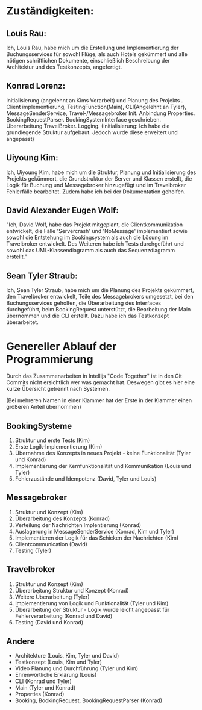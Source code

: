 # Zuständigkeiten:

## Louis Rau:
Ich, Louis Rau, habe mich um die Erstellung und Implementierung der Buchungsservices für sowohl Flüge, als auch Hotels gekümmert und alle nötigen schriftlichen Dokumente, einschließlich Beschreibung der Architektur und des Testkonzepts, angefertigt.

## Konrad Lorenz:
Initialisierung (angelehnt an Kims Vorarbeit) und Planung des Projekts . Client implementierung, TestingFunction(Main), CLI(Angelehnt an Tyler), MessageSenderService, Travel-/Messagebroker Init.
Anbindung Properties. BookingRequestParser. BookingSystemInterface geschrieben. Überarbeitung TravelBroker. Logging.
(Initialisierung: Ich habe die grundlegende Struktur aufgebaut. Jedoch wurde diese erweitert und angepasst)
## Uiyoung Kim:
Ich, Uiyoung Kim, habe mich um die Struktur, Planung und Initialisierung des Projekts gekümmert, die Grundstruktur der Server und Klassen erstellt, die Logik für Buchung und Messagebroker hinzugefügt und im Travelbroker Fehlerfälle bearbeitet. Zudem habe ich bei der Dokumentation geholfen.

## David Alexander Eugen Wolf:
"Ich, David Wolf, habe das Projekt mitgeplant, die Clientkommunikation entwickelt, die Fälle 'Servercrash' und 'NoMessage' implementiert sowie sowohl die Entstehung im Bookingsystem als auch die Lösung im Travelbroker entwickelt. Des Weiteren habe ich Tests durchgeführt und sowohl das UML-Klassendiagramm als auch das Sequenzdiagramm erstellt."

## Sean Tyler Straub:
Ich, Sean Tyler Straub, habe mich um die Planung des Projekts gekümmert, den Travelbroker entwickelt, Teile des Messagebrokers umgesetzt, bei den Buchungsservices geholfen, die Überarbeitung des Interfaces durchgeführt, beim BookingRequest unterstützt, die Bearbeitung der Main übernommen und die CLI erstellt. Dazu habe ich das Testkonzept überarbeitet.

# Genereller Ablauf der Programmierung
Durch das Zusammenarbeiten in Intellijs "Code Together" ist in den Git Commits nicht ersichtlich wer was gemacht hat. Deswegen gibt es hier eine kurze Übersicht getrennt nach Systemen. 

(Bei mehreren Namen in einer Klammer hat der Erste in der Klammer einen größeren Anteil übernommen)
## BookingSysteme
1. Struktur und erste Tests (Kim)
2. Erste Logik-Implementierung (Kim)
3. Übernahme des Konzepts in neues Projekt - keine Funktionalität (Tyler und Konrad)
4. Implementierung der Kernfunktionalität und Kommunikation (Louis und Tyler)
5. Fehlerzustände und Idempotenz (David, Tyler und Louis)
## Messagebroker
1. Struktur und Konzept (Kim)
2. Überarbeitung des Konzepts (Konrad)
3. Verteilung der Nachrichten Implentierung (Konrad)
4. Auslagerung in MessageSenderService (Konrad, Kim und Tyler)
5. Implementieren der Logik für das Schicken der Nachrichten (Kim)
6. Clientcommunication (David)
7. Testing (Tyler)
## Travelbroker
1. Struktur und Konzept (Kim)
2. Überarbeitung Struktur und Konzept (Konrad)
3. Weitere Überarbeitung (Tyler)
4. Implementierung von Logik und Funktionalität (Tyler und Kim)
5. Überarbeitung der Struktur - Logik wurde leicht angepasst für Fehlerverarbeitung (Konrad und David)
6. Testing (David und Konrad)
## Andere
- Architekture (Louis, Kim, Tyler und David)
- Testkonzept (Louis, Kim und Tyler)
- Video Planung und Durchführung (Tyler und Kim)
- Ehrenwörtliche Erklärung (Louis)
- CLI (Konrad und Tyler)
- Main (Tyler und Konrad)
- Properties (Konrad)
- Booking, BookingRequest, BookingRequestParser (Konrad)
